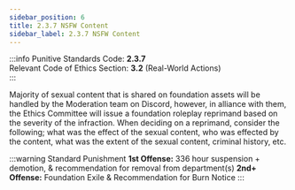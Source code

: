 ```yaml
---
sidebar_position: 6
title: 2.3.7 NSFW Content
sidebar_label: 2.3.7 NSFW Content
---
```


:::info
Punitive Standards Code: <TextColor color="#E46C07">**2.3.7**</TextColor> <br />
Relevant Code of Ethics Section: <TextColor color="#21E006">**3.2**</TextColor> (Real-World Actions) <br />
:::

Majority of sexual content that is shared on foundation assets will be handled by the Moderation team on Discord, however, in alliance with them, the Ethics Committee will issue a foundation roleplay reprimand based on the severity of the infraction. When deciding on a reprimand, consider the following; what was the effect of the sexual content, who was effected by the content, what was the extent of the sexual content, criminal history, etc.

:::warning Standard Punishment
**1st Offense:** 336 hour suspension + demotion, & recommendation for removal from department(s)
**2nd+ Offense:** Foundation Exile & Recommendation for Burn Notice
:::